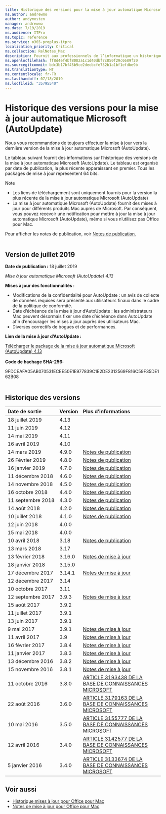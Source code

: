 ```yaml
---
title: Historique des versions pour la mise à jour automatique Microsoft (AutoUpdate)
ms.author: andrewmo
author: andymosten
manager: andrewmo
ms.date: 7/19/2019
ms.audience: ITPro
ms.topic: reference
ms.service: o365-proplus-itpro
localization_priority: Critical
ms.collection: RelNotes_Mac
description: Fournit aux professionnels de l’informatique un historique des versions pour la mise à jour automatique Microsoft (AutoUpdate)
ms.openlocfilehash: ff8d4ef4bf8082a1c1d40dbf7c850f29c6689f20
ms.sourcegitcommit: bdc3b17bf45b9ce2decbcfe752b1a1bf1efdbe9b
ms.translationtype: HT
ms.contentlocale: fr-FR
ms.lasthandoff: 07/18/2019
ms.locfileid: "35795540"
---
```

# <a name="release-history-for-microsoft-autoupdate-mau"></a>Historique des versions pour la mise à jour automatique Microsoft (AutoUpdate)
 
Nous vous recommandons de toujours effectuer la mise à jour vers la dernière version de la mise à jour automatique Microsoft (AutoUpdate).

Le tableau suivant fournit des informations sur l’historique des versions de la mise à jour automatique Microsoft (AutoUpdate). Le tableau est organisé par date de publication, la plus récente apparaissant en premier. Tous les packages de mise à jour représentent 64 bits.


> [!NOTE]
> 
> - Les liens de téléchargement sont uniquement fournis pour la version la plus récente de la mise à jour automatique Microsoft (AutoUpdate)
> - La mise à jour automatique Microsoft (AutoUpdate) fournit des mises à jour pour différents produits Mac auprès de Microsoft. Par conséquent, vous pouvez recevoir une notification pour mettre à jour la mise à jour automatique Microsoft (AutoUpdate), même si vous n’utilisez pas Office pour Mac.

Pour afficher les notes de publication, voir [Notes de publication.](release-notes-office-for-mac.md)<br/><br/>

## <a name="july-2019-release"></a>Version de juillet 2019

**Date de publication :** 18 juillet 2019

*Mise à jour automatique Microsoft (AutoUpdate) 4.13*

 **Mises à jour des fonctionnalités :**

- Modifications de la confidentialité pour AutoUpdate : un avis de collecte de données requises sera présenté aux utilisateurs finaux dans le cadre de la politique de conformité.
- Date d’échéance de la mise à jour d’AutoUpdate : les administrateurs Mac peuvent désormais fixer une date d’échéance dans AutoUpdate afin d’encourager les mises à jour auprès des utilisateurs Mac.
- Diverses correctifs de bogues et de performances.

**Lien de la mise à jour d’AutoUpdate :**

[Télécharger le package de la mise à jour automatique Microsoft (AutoUpdate) 4.13](https://officecdn-microsoft-com.akamaized.net/pr/C1297A47-86C4-4C1F-97FA-950631F94777/MacAutoupdate/Microsoft_AutoUpdate_4.13.19071800_Updater.pkg)<br/>
<br/>
**Code de hachage SHA-256:**

9FDCEAFA05AB070531ECEE50E1E977839C1E2DE2312569F816C59F35DE162B08
<br/><br/>

## <a name="release-history"></a>Historique des versions

|**Date de sortie**|**Version**|**Plus d’informations**||
|:-----|:-----|:-----|:-----|
|18 juillet 2019 <br/>|4.13 <br/> |  <br/> ||
|11 juin 2019 <br/>|4.12 <br/> | <br/> ||
|14 mai 2019 <br/>|4.11 <br/> |  <br/> | <br/> |
|16 avril 2019 <br/>|4.10 <br/> |  <br/> |<br/> |
|14 mars 2019 <br/>|4.9.0 <br/> | [Notes de publication](release-notes-office-for-mac.md#march-2019-release) <br/> | <br/> |
|26 Février 2019 <br/>|4.8.0 <br/> | [Notes de publication](release-notes-office-for-mac.md#february-2019-release) <br/> |<br/> |
|16 janvier 2019 <br/>|4.7.0 <br/> | [Notes de publication](release-notes-office-for-mac.md#january-2019-release) <br/> | |
|11 décembre 2018 <br/>|4.6.0 <br/> | [Notes de publication](release-notes-office-for-mac.md#december-2018-release) <br/> ||
|14 novembre 2018 <br/> |4.5.0 <br/> |[Notes de publication](release-notes-office-for-mac.md#november-2018-release) <br/> | |
|16 octobre 2018 <br/> |4.4.0 <br/> |[Notes de publication](release-notes-office-for-mac.md#october-2018-release) <br/> | |
|11 septembre 2018  <br/> |4.3.0  <br/> |[Notes de publication](release-notes-office-for-mac.md#september-2018-release) <br/> | |
|14 août 2018  <br/> |4.2.0  <br/> |[Notes de publication](release-notes-office-for-mac.md#august-2018-release) <br/> | |
|10 juillet 2018  <br/> |4.1.0  <br/> |[Notes de publication](release-notes-office-for-mac.md#july-2018-release) <br/> | |
|12 juin 2018  <br/> |4.0.0  <br/> |||
|15 mai 2018  <br/> |4.0.0  <br/> |||
|10 avril 2018  <br/> |3.18  <br/> |[Notes de publication](release-notes-office-for-mac.md#april-2018-release) <br/> ||
|13 mars 2018  <br/> |3.17  <br/> |||
|13 février 2018  <br/> |3.16.0  <br/> |[Notes de mise à jour](release-notes-office-for-mac.md#february-2018-release) <br/> | <br/> |
|18 janvier 2018  <br/> |3.15.0  <br/> |<br/> |
|17 décembre 2017  <br/> |3.14.1  <br/> |[Notes de mise à jour](release-notes-office-for-mac.md#december-2017-release) <br/> | <br/> |
|12 décembre 2017  <br/> |3.14  <br/> ||  <br/> |
|10 octobre 2017  <br/> |3.11  <br/> ||<br/> |
|12 septembre 2017  <br/> |3.9.3  <br/> |[Notes de mise à jour](release-notes-office-for-mac.md#september-2017-release) <br/> |<br/> |
|15 août 2017  <br/> |3.9.2  <br/> || <br/> |
|11 juillet 2017  <br/> |3.9.1  <br/> || <br/> |
|13 juin 2017  <br/> |3.9.1  <br/> || <br/> |
|9 mai 2017  <br/> |3.9.1  <br/> |[Notes de mise à jour](release-notes-office-for-mac.md#may-2017-release) <br/> | <br/> |
|11 avril 2017  <br/> |3.9  <br/> |[Notes de mise à jour](release-notes-office-for-mac.md#april-2017-release) <br/> |  <br/> |
|16 février 2017  <br/> |3.8.4  <br/> |[Notes de mise à jour](release-notes-office-for-mac.md#february-2017-release) <br/> | <br/> |
|11 janvier 2017  <br/> |3.8.3  <br/> |[Notes de mise à jour](release-notes-office-for-mac.md#january-2017-release) <br/> | <br/> |
|13 décembre 2016  <br/> |3.8.2  <br/> |[Notes de mise à jour](release-notes-office-for-mac.md#december-2016-release) <br/> | <br/> |
|15 novembre 2016  <br/> |3.8.1  <br/> |[Notes de mise à jour](release-notes-office-for-mac.md#november-2016-release) <br/> | <br/> |
|11 octobre 2016  <br/> |3.8.0  <br/> |[ARTICLE 3193438 DE LA BASE DE CONNAISSANCES MICROSOFT](https://support.microsoft.com/kb/3193438) <br/> | <br/> |
|22 août 2016  <br/> |3.6.0  <br/> |[ARTICLE 3179163 DE LA BASE DE CONNAISSANCES MICROSOFT](https://support.microsoft.com/kb/3179163) <br/> | <br/> |
|10 mai 2016  <br/> |3.5.0  <br/> |[ARTICLE 3155777 DE LA BASE DE CONNAISSANCES MICROSOFT](https://support.microsoft.com/kb/3155777) <br/> | <br/> |
|12 avril 2016  <br/> |3.4.0  <br/> |[ARTICLE 3142577 DE LA BASE DE CONNAISSANCES MICROSOFT](https://support.microsoft.com/kb/3142577) <br/> | <br/> |
|5 janvier 2016  <br/> |3.4.0  <br/> |[ARTICLE 3133674 DE LA BASE DE CONNAISSANCES MICROSOFT](https://support.microsoft.com/kb/3133674) <br/> | <br/> |


## <a name="related-topics"></a>Voir aussi

- [Historique mises à jour pour Office pour Mac](update-history-office-for-mac.md)
- [Notes de mise à jour pour Office pour Mac](release-notes-office-for-mac.md) 